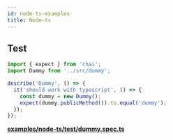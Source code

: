 ```yaml
---
id: node-ts-examples
title: Node-ts
---
```


## Test

```javascript
import { expect } from 'chai';
import Dummy from '../src/dummy';

describe('Dummy', () => {
  it('should work with typescript', () => {
    const dummy = new Dummy();
    expect(dummy.publicMethod()).to.equal('dummy');
  });
});
```

**[examples/node-ts/test/dummy.spec.ts](https://github.com/qlik-oss/after-work.js/tree/master/examples/node-ts/test/dummy.spec.ts)**

